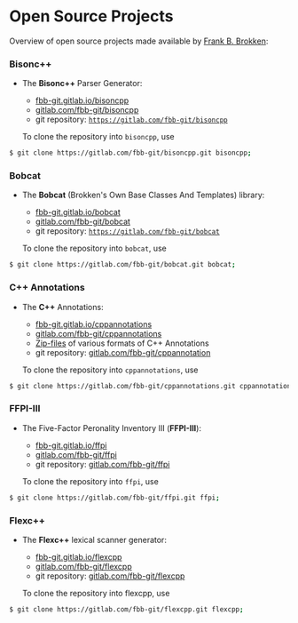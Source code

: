 # Open Source Projects

Overview of open source projects made available by [Frank B. Brokken](mailto:f.b.brokken@rug.nl):

### Bisonc++
+ The __Bisonc++__ Parser Generator:
    + [fbb-git.gitlab.io/bisoncpp](https://fbb-git.gitlab.io/bisoncpp/)
    + [gitlab.com/fbb-git/bisoncpp](https://gitlab.com/fbb-git/bisoncpp/)
    + git repository: [`https://gitlab.com/fbb-git/bisoncpp`](https://gitlab.com/fbb-git/bisoncpp)

    To clone the repository into `bisoncpp`, use 
```bash
$ git clone https://gitlab.com/fbb-git/bisoncpp.git bisoncpp;
```

### Bobcat
+ The __Bobcat__ (Brokken's Own Base Classes And Templates) library:
    + [fbb-git.gitlab.io/bobcat](https://fbb-git.gitlab.io/bobcat/)
    + [gitlab.com/fbb-git/bobcat](https://gitlab.com/fbb-git/bobcat/)
    + git repository: [`https://gitlab.com/fbb-git/bobcat`](https://gitlab.com/fbb-git/bobcat)

    To clone the repository into `bobcat`, use 
```bash
$ git clone https://gitlab.com/fbb-git/bobcat.git bobcat;
```

### C++ Annotations
+ The __C++__ Annotations:
    + [fbb-git.gitlab.io/cppannotations](https://fbb-git.gitlab.io/cppannotations/)
    + [gitlab.com/fbb-git/cppannotations](https://gitlab.com/fbb-git/cppannotations/)
    + [Zip-files](https://gitlab.com/fbb-git/cppannotations-zip/) of various formats of C++ Annotations
    + git repository: [gitlab.com/fbb-git/cppannotation](https://gitlab.com/fbb-git/cppannotation)

    To clone the repository into `cppannotations`, use 
```bash
$ git clone https://gitlab.com/fbb-git/cppannotations.git cppannotations;
```

### FFPI-III
+ The Five-Factor Peronality Inventory III (__FFPI-III__):
    + [fbb-git.gitlab.io/ffpi](https://fbb-git.gitlab.io/ffpi/)
    + [gitlab.com/fbb-git/ffpi](https://gitlab.com/fbb-git/ffpi/)
    + git repository: [gitlab.com/fbb-git/ffpi](https://gitlab.com/fbb-git/ffpi)

    To clone the repository into `ffpi`, use
```bash
$ git clone https://gitlab.com/fbb-git/ffpi.git ffpi;
```

### Flexc++
+ The __Flexc++__ lexical scanner generator:
    + [fbb-git.gitlab.io/flexcpp](https://fbb-git.gitlab.io/flexcpp/)
    + [gitlab.com/fbb-git/flexcpp](https://gitlab.com/fbb-git/flexcpp/)
    + git repository: [gitlab.com/fbb-git/flexcpp](https://gitlab.com/fbb-git/flexcpp)

    To clone the repository into flexcpp, use
```bash
$ git clone https://gitlab.com/fbb-git/flexcpp.git flexcpp;
```
